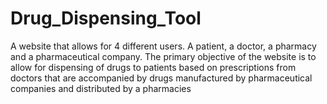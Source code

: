 # Drug_Dispensing_Tool
A website that allows for 4 different users. A patient, a doctor, a pharmacy and a pharmaceutical company.
The primary objective of the website is to allow for dispensing of drugs to patients based on prescriptions from doctors that are accompanied by drugs manufactured by pharmaceutical companies and distributed by a pharmacies
